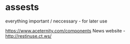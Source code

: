 # assests
everything important / neccessary - for later use 

https://www.aceternity.com/components
News website - http://restinuse.ct.ws/

